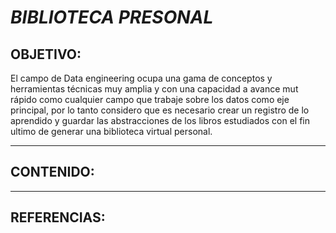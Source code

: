 # ***BIBLIOTECA PRESONAL***
## **OBJETIVO**:
El campo de Data engineering ocupa una gama de conceptos y herramientas técnicas muy amplia y con una capacidad a avance mut rápido como cualquier campo que trabaje sobre los datos como eje principal, por lo tanto considero que es necesario crear un registro de lo aprendido y guardar las abstracciones de los libros estudiados con el fin ultimo de generar una biblioteca virtual personal.

---
## **CONTENIDO:**


---
## **REFERENCIAS:**
